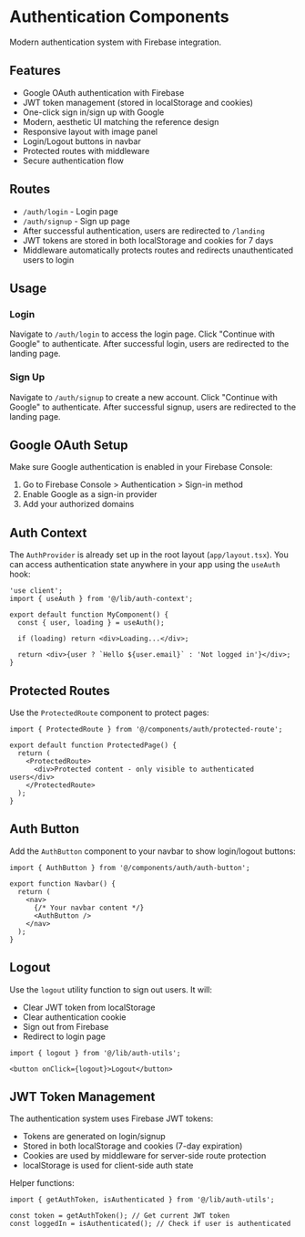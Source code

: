 # Authentication Components

Modern authentication system with Firebase integration.

## Features

- Google OAuth authentication with Firebase
- JWT token management (stored in localStorage and cookies)
- One-click sign in/sign up with Google
- Modern, aesthetic UI matching the reference design
- Responsive layout with image panel
- Login/Logout buttons in navbar
- Protected routes with middleware
- Secure authentication flow

## Routes

- `/auth/login` - Login page
- `/auth/signup` - Sign up page
- After successful authentication, users are redirected to `/landing`
- JWT tokens are stored in both localStorage and cookies for 7 days
- Middleware automatically protects routes and redirects unauthenticated users to login

## Usage

### Login
Navigate to `/auth/login` to access the login page. Click "Continue with Google" to authenticate. After successful login, users are redirected to the landing page.

### Sign Up
Navigate to `/auth/signup` to create a new account. Click "Continue with Google" to authenticate. After successful signup, users are redirected to the landing page.

## Google OAuth Setup

Make sure Google authentication is enabled in your Firebase Console:
1. Go to Firebase Console > Authentication > Sign-in method
2. Enable Google as a sign-in provider
3. Add your authorized domains

## Auth Context

The `AuthProvider` is already set up in the root layout (`app/layout.tsx`). You can access authentication state anywhere in your app using the `useAuth` hook:

```tsx
'use client';
import { useAuth } from '@/lib/auth-context';

export default function MyComponent() {
  const { user, loading } = useAuth();
  
  if (loading) return <div>Loading...</div>;
  
  return <div>{user ? `Hello ${user.email}` : 'Not logged in'}</div>;
}
```

## Protected Routes

Use the `ProtectedRoute` component to protect pages:

```tsx
import { ProtectedRoute } from '@/components/auth/protected-route';

export default function ProtectedPage() {
  return (
    <ProtectedRoute>
      <div>Protected content - only visible to authenticated users</div>
    </ProtectedRoute>
  );
}
```

## Auth Button

Add the `AuthButton` component to your navbar to show login/logout buttons:

```tsx
import { AuthButton } from '@/components/auth/auth-button';

export function Navbar() {
  return (
    <nav>
      {/* Your navbar content */}
      <AuthButton />
    </nav>
  );
}
```

## Logout

Use the `logout` utility function to sign out users. It will:
- Clear JWT token from localStorage
- Clear authentication cookie
- Sign out from Firebase
- Redirect to login page

```tsx
import { logout } from '@/lib/auth-utils';

<button onClick={logout}>Logout</button>
```

## JWT Token Management

The authentication system uses Firebase JWT tokens:
- Tokens are generated on login/signup
- Stored in both localStorage and cookies (7-day expiration)
- Cookies are used by middleware for server-side route protection
- localStorage is used for client-side auth state

Helper functions:
```tsx
import { getAuthToken, isAuthenticated } from '@/lib/auth-utils';

const token = getAuthToken(); // Get current JWT token
const loggedIn = isAuthenticated(); // Check if user is authenticated
```
